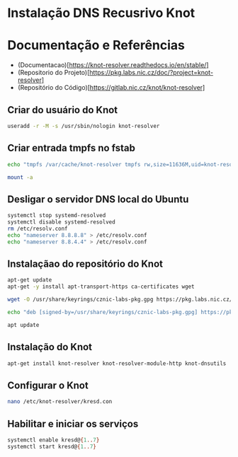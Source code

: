 # Instalação DNS Recusrivo Knot

# Documentação e Referências
- (Documentacao)[https://knot-resolver.readthedocs.io/en/stable/]
- (Repositorio do Projeto)[https://pkg.labs.nic.cz/doc/?project=knot-resolver]
- (Repositório do Código)[https://gitlab.nic.cz/knot/knot-resolver]

## Criar do usuário do Knot
```bash
useradd -r -M -s /usr/sbin/nologin knot-resolver
```
## Criar entrada tmpfs no fstab
```bash
echo "tmpfs /var/cache/knot-resolver tmpfs rw,size=11636M,uid=knot-resolver,gid=knot-resolver,nosuid,nodev,noexec,mode=0700 0 0" | tee -a /etc/fstab

mount -a
```

## Desligar o servidor DNS local do Ubuntu
```bash
systemctl stop systemd-resolved
systemctl disable systemd-resolved
rm /etc/resolv.conf
echo "nameserver 8.8.8.8" > /etc/resolv.conf
echo "nameserver 8.8.4.4" > /etc/resolv.conf
```

## Instalaçãao do repositório do Knot
```bash
apt-get update
apt-get -y install apt-transport-https ca-certificates wget

wget -O /usr/share/keyrings/cznic-labs-pkg.gpg https://pkg.labs.nic.cz/gpg

echo "deb [signed-by=/usr/share/keyrings/cznic-labs-pkg.gpg] https://pkg.labs.nic.cz/knot-resolver jammy main" > /etc/apt/sources.list.d/cznic-labs-knot-resolver.list 

apt update
```

## Instalação do Knot
```bash
apt-get install knot-resolver knot-resolver-module-http knot-dnsutils
```

## Configurar o Knot
```bash
nano /etc/knot-resolver/kresd.con
```

## Habilitar e iniciar os serviços
```bash
systemctl enable kresd@{1..7}
systemctl start kresd@{1..7}
```